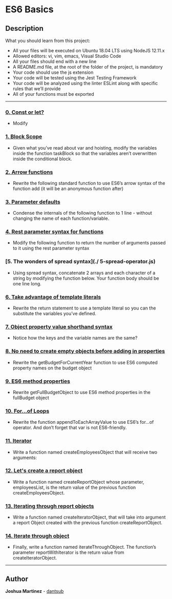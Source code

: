 #  ES6 Basics

## Description

What you should learn from this project:

* All your files will be executed on Ubuntu 18.04 LTS using NodeJS 12.11.x
* Allowed editors: vi, vim, emacs, Visual Studio Code
* All your files should end with a new line
* A README.md file, at the root of the folder of the project, is mandatory
* Your code should use the js extension
* Your code will be tested using the Jest Testing Framework
* Your code will be analyzed using the linter ESLint along with specific rules that we’ll provide
* All of your functions must be exported

---

### [0. Const or let?](./0-constants.js)

* Modify

### [1. Block Scope](./1-block-scoped.js)

* Given what you’ve read about var and hoisting, modify the variables inside the function taskBlock so that the variables aren’t overwritten inside the conditional block.

### [2. Arrow functions](./2-arrow.js)

* Rewrite the following standard function to use ES6’s arrow syntax of the function add (it will be an anonymous function after)

### [3. Parameter defaults](./3-default-parameter.js)

* Condense the internals of the following function to 1 line - without changing the name of each function/variable.

### [4. Rest parameter syntax for functions](./4-rest-parameter.js)

* Modify the following function to return the number of arguments passed to it using the rest parameter syntax

### [5. The wonders of spread syntax](./ 5-spread-operator.js)

* Using spread syntax, concatenate 2 arrays and each character of a string by modifying the function below. Your function body should be one line long.

### [6. Take advantage of template literals](./6-string-interpolation.js)

* Rewrite the return statement to use a template literal so you can the substitute the variables you’ve defined.

### [7. Object property value shorthand syntax](./7-getBudgetObject.js)

* Notice how the keys and the variable names are the same?

### [8. No need to create empty objects before adding in properties](./8-getBudgetCurrentYear.js)

* Rewrite the getBudgetForCurrentYear function to use ES6 computed property names on the budget object

### [9. ES6 method properties](./9-getFullBudget.js)

* Rewrite getFullBudgetObject to use ES6 method properties in the fullBudget object

### [10. For...of Loops](./10-loops.js)

* Rewrite the function appendToEachArrayValue to use ES6’s for...of operator. And don’t forget that var is not ES6-friendly.

### [11. Iterator](./11-createEmployeesObject.js)

* Write a function named createEmployeesObject that will receive two arguments:

### [12. Let's create a report object](./12-createReportObject.js)

* Write a function named createReportObject whose parameter, employeesList, is the return value of the previous function createEmployeesObject.

### [13. Iterating through report objects](./100-createIteratorObject.js)

* Write a function named createIteratorObject, that will take into argument a report Object created with the previous function createReportObject.

### [14. Iterate through object](./101-iterateThroughObject.js)

* Finally, write a function named iterateThroughObject. The function’s parameter reportWithIterator is the return value from createIteratorObject.

---

## Author

**Joshua Martinez** - [dantsub](https://github.com/dantsub)